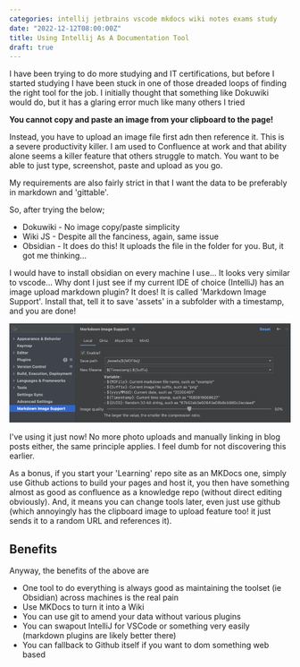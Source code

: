 ```yaml
---
categories: intellij jetbrains vscode mkdocs wiki notes exams study
date: "2022-12-12T08:00:00Z"
title: Using Intellij As A Documentation Tool
draft: true
---
```


I have been trying to do more studying and IT certifications, but before I started studying I have been stuck in one of those dreaded loops of finding the right tool for the job. I initially thought that something like Dokuwiki would do, but it has a glaring error much like many others I tried

**You cannot copy and paste an image from your clipboard to the page!**

Instead, you have to upload an image file first adn then reference it. This is a severe productivity killer. I am used to Confluence at work and that ability alone seems a killer feature that others struggle to match. You want to be able to just type, screenshot, paste and upload as you go. 

My requirements are also fairly strict in that I want the data to be preferably in markdown and 'gittable'. 

So, after trying the below;
- Dokuwiki - No image copy/paste simplicity
- Wiki JS - Despite all the fanciness, again, same issue
- Obsidian - It does do this! It uploads the file in the folder for you. But, it got me thinking...

I would have to install obsidian on every machine I use... It looks very similar to vscode... Why dont I just see if my current IDE of choice (IntelliJ) has an image upload markdown plugin? It does! It is called 'Markdown Image Support'. Install that, tell it to save 'assets' in a subfolder with a timestamp, and you are done! 

![](./assets/2022-12-12-Using-IntelliJ-As-A-Documentation-Tool/1670838624083.png)

I've using it just now! No more photo uploads and manually linking in blog posts either, the same principle applies. I feel dumb for not discovering this earlier. 

As a bonus, if you start your 'Learning' repo site as an MKDocs one, simply use Github actions to build your pages and host it, you then have something almost as good as confluence as a knowledge repo (without direct editing obviously). And, it means you can change tools later, even just use github (which annoyingly has the clipboard image to upload feature too! it just sends it to a random URL and references it).

## Benefits

Anyway, the benefits of the above are
- One tool to do everything is always good as maintaining the toolset (ie Obsidian) across machines is the real pain
- Use MKDocs to turn it into a Wiki
- You can use git to amend your data without various plugins
- You can swapout IntelliJ for VSCode or something very easily (markdown plugins are likely better there)
- You can fallback to Github itself if you want to dom something web based